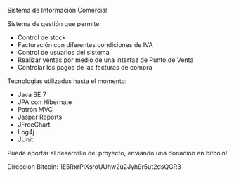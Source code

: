 Sistema de Información Comercial

Sistema de gestión que permite:
- Control de stock
- Facturación con diferentes condiciones de IVA
- Control de usuarios del sistema
- Realizar ventas por medio de una interfaz de Punto de Venta
- Controlar los pagos de las facturas de compra


Tecnologias utilizadas hasta el momento:
- Java SE 7
- JPA con Hibernate
- Patrón MVC
- Jasper Reports
- JFreeChart
- Log4j
- JUnit

Puede aportar al desarrollo del proyecto, enviando una donación en bitcoin!

Direccion Bitcoin: 1E5RxrPiXsroUUhw2u2Jyh9r5ut2dsQGR3
